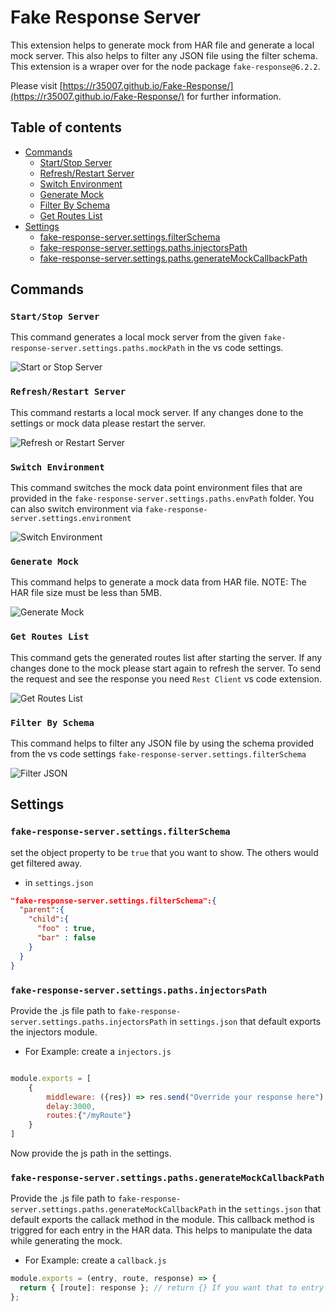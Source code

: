 # Fake Response Server[](#fake-response-server)

This extension helps to generate mock from HAR file and generate a local mock server.
This also helps to filter any JSON file using the filter schema.
This extension is a wraper over for the node package `fake-response@6.2.2`.

Please visit [https://r35007.github.io/Fake-Response/](https://r35007.github.io/Fake-Response/) for further information.

## Table of contents

- [Commands](#commands)
  - [Start/Stop Server](#start/stop-server)
  - [Refresh/Restart Server](#Refresh/ReStart-server)
  - [Switch Environment](#switch-environment)
  - [Generate Mock](#generate-mock)
  - [Filter By Schema](#filter-by-schema)
  - [Get Routes List](#get-routes-list)
- [Settings](#settings)
  - [fake-response-server.settings.filterSchema](#fake-response-server.settings.filterschema)
  - [fake-response-server.settings.paths.injectorsPath](#fake-response-server.settings.paths.injectorspath)
  - [fake-response-server.settings.paths.generateMockCallbackPath](#fake-response-server.settings.paths.generatemockcallbackpath)

## Commands

### `Start/Stop Server`

This command generates a local mock server from the given `fake-response-server.settings.paths.mockPath` in the vs code settings.

![Start or Stop Server](https://github.com/R35007/fake-response-server/blob/master/images/start_stop.gif?raw=true)

### `Refresh/Restart Server`

This command restarts a local mock server. If any changes done to the settings or mock data please restart the server.

![Refresh or Restart Server](https://github.com/R35007/fake-response-server/blob/master/images/refresh_restart.gif?raw=true)

### `Switch Environment`

This command switches the mock data point environment files that are provided in the `fake-response-server.settings.paths.envPath` folder. You can also switch environment via `fake-response-server.settings.environment`

![Switch Environment](https://github.com/R35007/fake-response-server/blob/master/images/switch_environment.gif?raw=true)

### `Generate Mock`

This command helps to generate a mock data from HAR file. NOTE: The HAR file size must be less than 5MB.

![Generate Mock](https://github.com/R35007/fake-response-server/blob/master/images/generate_mock.gif?raw=true)

### `Get Routes List`

This command gets the generated routes list after starting the server.
If any changes done to the mock please start again to refresh the server.
To send the request and see the response you need `Rest Client` vs code extension.

![Get Routes List](https://github.com/R35007/fake-response-server/blob/master/images/get_routes_list.gif?raw=true)

### `Filter By Schema`

This command helps to filter any JSON file by using the schema provided from the vs code settings `fake-response-server.settings.filterSchema`

![Filter JSON](https://github.com/R35007/fake-response-server/blob/master/images/filter_by_schema.gif?raw=true)

## Settings

### `fake-response-server.settings.filterSchema`

set the object property to be `true` that you want to show. The others would get filtered away.

- in `settings.json`

```json
"fake-response-server.settings.filterSchema":{
  "parent":{
    "child":{
      "foo" : true,
      "bar" : false
    }
  }
}
```

### `fake-response-server.settings.paths.injectorsPath`

Provide the .js file path to `fake-response-server.settings.paths.injectorsPath` in `settings.json` that default exports the injectors module.

- For Example: create a `injectors.js`

```js

module.exports = [
    {
        middleware: ({res}) => res.send("Override your response here")
        delay:3000,
        routes:{"/myRoute"}
    }
]
```

Now provide the js path in the settings.

### `fake-response-server.settings.paths.generateMockCallbackPath`

Provide the .js file path to `fake-response-server.settings.paths.generateMockCallbackPath` in the `settings.json` that default exports the callack method in the module.
This callback method is triggred for each entry in the HAR data. This helps to manipulate the data while generating the mock.

- For Example: create a `callback.js`

```js
module.exports = (entry, route, response) => {
  return { [route]: response }; // return {} If you want that to entry to filter it out.
};
```
